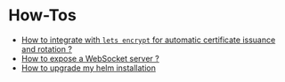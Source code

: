 # How-Tos

* [How to integrate with `lets encrypt` for automatic certificate issuance and rotation ?](how-tos/lets-encrypt.md)
* [How to expose a WebSocket server ?](how-tos/websockets.md)
* [How to upgrade my helm installation](how-tos/helm-upgrade.md)
